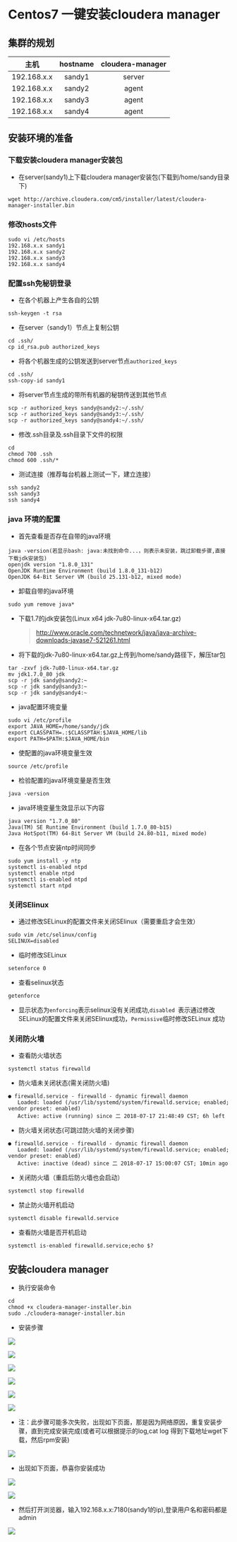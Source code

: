 # Centos7 一键安装cloudera manager

## 集群的规划 
|     主机      | hostname | cloudera-manager |
| :---------: | :------: | :--------------: |
| 192.168.x.x |  sandy1  |      server      |
| 192.168.x.x |  sandy2  |      agent       |
| 192.168.x.x |  sandy3  |      agent       |
| 192.168.x.x |  sandy4  |      agent       |



## 安装环境的准备

### 下载安装cloudera manager安装包

- 在server(sandy1)上下载cloudera manager安装包(下载到/home/sandy目录下)

```shell
wget http://archive.cloudera.com/cm5/installer/latest/cloudera-manager-installer.bin
```

### 修改hosts文件

```shell
sudo vi /etc/hosts
192.168.x.x sandy1
192.168.x.x sandy2
192.168.x.x sandy3
192.168.x.x sandy4
```
### 配置ssh免秘钥登录

- 在各个机器上产生各自的公钥

```shell
ssh-keygen -t rsa
```

- 在server（sandy1）节点上复制公钥

```shell
cd .ssh/
cp id_rsa.pub authorized_keys
```

- 将各个机器生成的公钥发送到server节点`authorized_keys`

```shell
cd .ssh/
ssh-copy-id sandy1
```

- 将server节点生成的带所有机器的秘钥传送到其他节点

```shell
scp -r authorized_keys sandy@sandy2:~/.ssh/
scp -r authorized_keys sandy@sandy3:~/.ssh/
scp -r authorized_keys sandy@sandy4:~/.ssh/
```

- 修改.ssh目录及.ssh目录下文件的权限

```shell
cd
chmod 700 .ssh
chmod 600 .ssh/*
```

- 测试连接（推荐每台机器上测试一下，建立连接）
```
ssh sandy2
ssh sandy3
ssh sandy4
```

### java 环境的配置

- 首先查看是否存在自带的java环境

```shell
java -version(若显示bash: java:未找到命令...，则表示未安装，跳过卸载步骤,直接下载jdk安装包)
openjdk version "1.8.0_131" 
OpenJDK Runtime Environment (build 1.8.0_131-b12)
OpenJDK 64-Bit Server VM (build 25.131-b12, mixed mode)
```

- 卸载自带的java环境

```shell
sudo yum remove java*
```

- 下载1.7的jdk安装包(Linux x64 jdk-7u80-linux-x64.tar.gz)

  > http://www.oracle.com/technetwork/java/java-archive-downloads-javase7-521261.html

- 将下载的jdk-7u80-linux-x64.tar.gz上传到/home/sandy路径下，解压tar包

```shell
tar -zxvf jdk-7u80-linux-x64.tar.gz
mv jdk1.7.0_80 jdk
scp -r jdk sandy@sandy2:~
scp -r jdk sandy@sandy3:~
scp -r jdk sandy@sandy4:~
```

- java配置环境变量

```shell
sudo vi /etc/profile
export JAVA_HOME=/home/sandy/jdk
export CLASSPATH=.:$CLASSPTAH:$JAVA_HOME/lib
export PATH=$PATH:$JAVA_HOME/bin
```

- 使配置的java环境变量生效

```shell
source /etc/profile
```

- 检验配置的java环境变量是否生效

```shell
java -version
```

- java环境变量生效显示以下内容

```shell
java version "1.7.0_80"
Java(TM) SE Runtime Environment (build 1.7.0_80-b15)
Java HotSpot(TM) 64-Bit Server VM (build 24.80-b11, mixed mode)
```
- 在各个节点安装ntp时间同步

```shell
sudo yum install -y ntp
systemctl is-enabled ntpd
systemctl enable ntpd
systemctl is-enabled ntpd
systemctl start ntpd
```

### 关闭SElinux

- 通过修改SELinux的配置文件来关闭SElinux（需要重启才会生效）

```shell
sudo vim /etc/selinux/config
SELINUX=disabled  
```

- 临时修改SELinux 

```shell
setenforce 0
```

- 查看selinux状态

```she
getenforce 
```

- 显示状态为`enforcing`表示selinux没有关闭成功,`disabled `表示通过修改SELinux的配置文件来关闭SElinux成功，`Permissive`临时修改SELinux 成功

### 关闭防火墙

- 查看防火墙状态

```shell
systemctl status firewalld
```

- 防火墙未关闭状态(需关闭防火墙)

```shell
● firewalld.service - firewalld - dynamic firewall daemon
   Loaded: loaded (/usr/lib/systemd/system/firewalld.service; enabled; vendor preset: enabled)
   Active: active (running) since 二 2018-07-17 21:48:49 CST; 6h left
```

- 防火墙关闭状态(可跳过防火墙的关闭步骤)

```shell
● firewalld.service - firewalld - dynamic firewall daemon
   Loaded: loaded (/usr/lib/systemd/system/firewalld.service; enabled; vendor preset: enabled)
   Active: inactive (dead) since 二 2018-07-17 15:00:07 CST; 10min ago
```

- 关闭防火墙（重启后防火墙也会启动）

```shell
systemctl stop firewalld
```
- 禁止防火墙开机启动

```shell
systemctl disable firewalld.service
```

- 查看防火墙是否开机启动

```shell
systemctl is-enabled firewalld.service;echo $?
```

## 安装cloudera manager

- 执行安装命令

```
cd
chmod +x cloudera-manager-installer.bin
sudo ./cloudera-manager-installer.bin
```

- 安装步骤

![ ](https://github.com/sandyisme/cloudera-manager/raw/master/Install_Image/install_cloudera_manager_1.png)

![ ](https://github.com/sandyisme/cloudera-manager/raw/master/Install_Image/install_cloudera_manager_2.png)

![ ](https://github.com/sandyisme/cloudera-manager/raw/master/Install_Image/install_cloudera_manager_3.png)

![ ](https://github.com/sandyisme/cloudera-manager/raw/master/Install_Image/install_cloudera_manager_4.png)

![ ](https://github.com/sandyisme/cloudera-manager/raw/master/Install_Image/install_cloudera_manager_5.png)

![ ](https://github.com/sandyisme/cloudera-manager/raw/master/Install_Image/install_cloudera_manager_6.png)
- 注：此步骤可能多次失败，出现如下页面，那是因为网络原因，重复安装步骤，直到完成安装完成(或者可以根据提示的log,cat log 得到下载地址wget下载，然后rpm安装)

![ ](https://github.com/sandyisme/cloudera-manager/raw/master/Install_Image/install_cloudera_manager_7.png)
- 出现如下页面，恭喜你安装成功

![ ](https://github.com/sandyisme/cloudera-manager/raw/master/Install_Image/install_cloudera_manager_8.png)

![ ](https://github.com/sandyisme/cloudera-manager/raw/master/Install_Image/install_cloudera_manager_9.png)
- 然后打开浏览器，输入192.168.x.x:7180(sandy1的ip),登录用户名和密码都是admin

![ ](https://github.com/sandyisme/cloudera-manager/raw/master/Install_Image/install_cloudera_manager_10.png)
